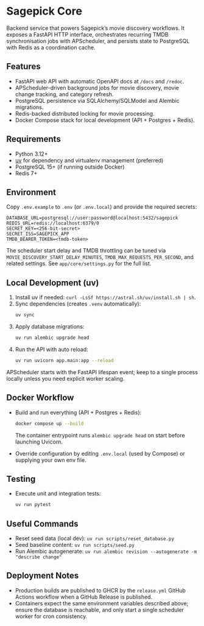 Sagepick Core
=============

Backend service that powers Sagepick’s movie discovery workflows. It exposes a FastAPI HTTP interface, orchestrates recurring TMDB synchronisation jobs with APScheduler, and persists state to PostgreSQL with Redis as a coordination cache.

Features
--------
- FastAPI web API with automatic OpenAPI docs at `/docs` and `/redoc`.
- APScheduler-driven background jobs for movie discovery, movie change tracking, and category refresh.
- PostgreSQL persistence via SQLAlchemy/SQLModel and Alembic migrations.
- Redis-backed distributed locking for movie processing.
- Docker Compose stack for local development (API + Postgres + Redis).

Requirements
------------
- Python 3.12+
- [uv](https://docs.astral.sh/uv/) for dependency and virtualenv management (preferred)
- PostgreSQL 15+ (if running outside Docker)
- Redis 7+

Environment
-----------
Copy `.env.example` to `.env` (or `.env.local`) and provide the required secrets:

```
DATABASE_URL=postgresql://user:password@localhost:5432/sagepick
REDIS_URL=redis://localhost:6379/0
SECRET_KEY=<256-bit-secret>
SECRET_ISS=SAGEPICK_APP
TMDB_BEARER_TOKEN=<tmdb-token>
```

The scheduler start delay and TMDB throttling can be tuned via `MOVIE_DISCOVERY_START_DELAY_MINUTES`, `TMDB_MAX_REQUESTS_PER_SECOND`, and related settings. See `app/core/settings.py` for the full list.

Local Development (uv)
----------------------
1. Install uv if needed: `curl -LsSf https://astral.sh/uv/install.sh | sh`.
2. Sync dependencies (creates `.venv` automatically):
	```bash
	uv sync
	```
3. Apply database migrations:
	```bash
	uv run alembic upgrade head
	```
4. Run the API with auto reload:
	```bash
	uv run uvicorn app.main:app --reload
	```

APScheduler starts with the FastAPI lifespan event; keep to a single process locally unless you need explicit worker scaling.

Docker Workflow
---------------
- Build and run everything (API + Postgres + Redis):
  ```bash
  docker compose up --build
  ```
  The container entrypoint runs `alembic upgrade head` on start before launching Uvicorn.

- Override configuration by editing `.env.local` (used by Compose) or supplying your own env file.

Testing
-------
- Execute unit and integration tests:
  ```bash
  uv run pytest
  ```

Useful Commands
---------------
- Reset seed data (local dev): `uv run scripts/reset_database.py`
- Seed baseline content: `uv run scripts/seed.py`
- Run Alembic autogenerate: `uv run alembic revision --autogenerate -m "describe change"`

Deployment Notes
----------------
- Production builds are published to GHCR by the `release.yml` GitHub Actions workflow when a GitHub Release is published.
- Containers expect the same environment variables described above; ensure the database is reachable, and only start a single scheduler worker for cron consistency.
